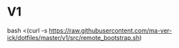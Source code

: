
# V1

bash <(curl -s https://raw.githubusercontent.com/ma-ver-ick/dotfiles/master/v1/src/remote_bootstrap.sh)
